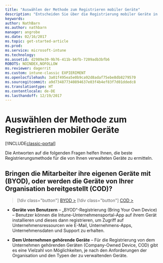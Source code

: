 ```yaml
---
title: "Auswählen der Methode zum Registrieren mobiler Geräte"
description: "Entscheiden Sie über die Registrierung mobiler Geräte in Intune durch Beantworten einiger einfacher Fragen"
keywords: 
author: NathBarn
ms.author: nathbarn
manager: angrobe
ms.date: 02/16/2017
ms.topic: get-started-article
ms.prod: 
ms.service: microsoft-intune
ms.technology: 
ms.assetid: d2989e39-9b76-411b-b6fb-7209adb3bfb6
ROBOTS: NOINDEX,NOFOLLOW
ms.reviewer: dagerrit
ms.custom: intune-classic EXPIERIMENT
ms.openlocfilehash: 3a01f495ea5e0b9ca92d8adaf75ebe8db8279570
ms.sourcegitcommit: a9d734877340894637e03f4b4ef83f7d01ddedc8
ms.translationtype: HT
ms.contentlocale: de-DE
ms.lasthandoff: 12/19/2017
---
```

# <a name="choose-how-to-enroll-mobile-devices"></a>Auswählen der Methode zum Registrieren mobiler Geräte

[!INCLUDE[classic-portal](../includes/classic-portal.md)]

Die Antworten auf die folgenden Fragen helfen Ihnen, die beste Registrierungsmethode für die von Ihnen verwalteten Geräte zu ermitteln.

## <a name="do-employees-bring-their-own-devices-byod-or-are-devices-provided-by-your-organization-cod"></a>**Bringen die Mitarbeiter ihre eigenen Geräte mit (BYOD), oder werden die Geräte von Ihrer Organisation bereitgestellt (COD)?**

> [!div class="button"]
[BYOD >](choose-how-to-enroll-devices2.md)
> [!div class="button"]
[COD >](choose-how-to-enroll-devices3.md)

- **Geräte von Benutzern** – „BYOD“-Registrierung (Bring Your Own Device) – Benutzer können die Intune-Unternehmensportal-App auf ihrem Gerät installieren und dieses dann registrieren, um Zugriff auf Unternehmensressourcen wie E-Mail, Unternehmens-Apps, Unternehmensdaten und Support zu erhalten.  

- **Dem Unternehmen gehörende Geräte** – Für die Registrierung von dem Unternehmen gehörenden Geräten (Company-Owned Device, COD) gibt es eine Vielzahl von Möglichkeiten, je nach den Anforderungen der Organisation und den Typen der zu verwaltenden Geräte.
